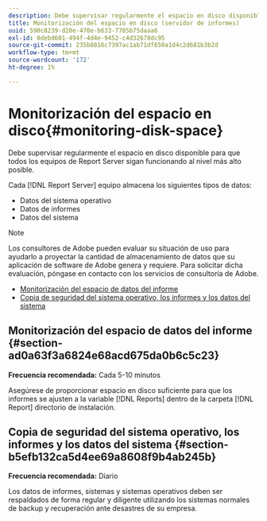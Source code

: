 ```yaml
---
description: Debe supervisar regularmente el espacio en disco disponible para que todos los equipos de Report Server sigan funcionando al nivel más alto posible.
title: Monitorización del espacio en disco (servidor de informes)
uuid: 590c8239-d20e-470e-b633-7785b75daaa6
exl-id: 0debd601-494f-4d4e-9452-c4d32678dc95
source-git-commit: 235b8816c7397ac1ab71df650a1d4c2d681b3b2d
workflow-type: tm+mt
source-wordcount: '172'
ht-degree: 1%

---
```


# Monitorización del espacio en disco{#monitoring-disk-space}

Debe supervisar regularmente el espacio en disco disponible para que todos los equipos de Report Server sigan funcionando al nivel más alto posible.

Cada [!DNL Report Server] equipo almacena los siguientes tipos de datos:

* Datos del sistema operativo
* Datos de informes
* Datos del sistema

>[!NOTE]
>
>Los consultores de Adobe pueden evaluar su situación de uso para ayudarlo a proyectar la cantidad de almacenamiento de datos que su aplicación de software de Adobe genera y requiere. Para solicitar dicha evaluación, póngase en contacto con los servicios de consultoría de Adobe.

* [Monitorización del espacio de datos del informe](../../../home/c-rpt-oview/c-admin-rpt/c-mon-disk-sp.md#section-ad0a63f3a6824e68acd675da0b6c5c23)
* [Copia de seguridad del sistema operativo, los informes y los datos del sistema](../../../home/c-rpt-oview/c-admin-rpt/c-mon-disk-sp.md#section-b5efb132ca5d4ee69a8608f9b4ab245b)

## Monitorización del espacio de datos del informe {#section-ad0a63f3a6824e68acd675da0b6c5c23}

**Frecuencia recomendada:** Cada 5-10 minutos

Asegúrese de proporcionar espacio en disco suficiente para que los informes se ajusten a la variable [!DNL Reports] dentro de la carpeta [!DNL Report] directorio de instalación.

## Copia de seguridad del sistema operativo, los informes y los datos del sistema {#section-b5efb132ca5d4ee69a8608f9b4ab245b}

**Frecuencia recomendada:** Diario

Los datos de informes, sistemas y sistemas operativos deben ser respaldados de forma regular y diligente utilizando los sistemas normales de backup y recuperación ante desastres de su empresa.
